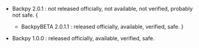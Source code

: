 
- Backpy 2.0.1 : not released officially, not available, not verified, probably not safe. {
    - BackpyBETA 2.0.1.1 : released officially, available, verified, safe. }

- Backpy 1.0.0 : released officially, available, verified, safe.


  
  
